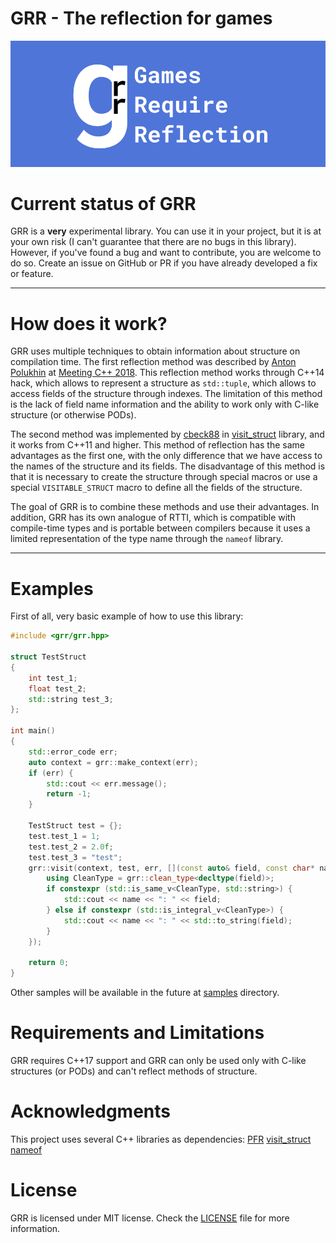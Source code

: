 # GRR - The reflection for games
![image](grr_logo.png)

# Current status of GRR
GRR is a **very** experimental library. You can use it in your project, but it is at your own risk (I can't guarantee that there are no bugs in this library). However, if you've found a bug and want to contribute, you are welcome to do so. Create an issue on GitHub or PR if you have already developed a fix or feature.

---

# How does it work?
GRR uses multiple techniques to obtain information about structure on compilation time. 
The first reflection method was described by [Anton Polukhin](https://github.com/apolukhin) at [Meeting C++ 2018](https://www.youtube.com/watch?v=UlNUNxLtBI0). This reflection method works through C++14 hack, which allows to represent a structure as `std::tuple`, which allows to access fields of the structure through indexes. The limitation of this method is the lack of field name information and the ability to work only with C-like structure (or otherwise PODs).

The second method was implemented by [cbeck88](https://github.com/cbeck88) in [visit_struct](https://github.com/cbeck88/visit_struct) library, and it works from C++11 and higher. This method of reflection has the same advantages as the first one, with the only difference that we have access to the names of the structure and its fields. The disadvantage of this method is that it is necessary to create the structure through special macros or use a special `VISITABLE_STRUCT` macro to define all the fields of the structure.

The goal of GRR is to combine these methods and use their advantages. In addition, GRR has its own analogue of RTTI, which is compatible with compile-time types and is portable between compilers because it uses a limited representation of the type name through the `nameof` library. 

---

# Examples
First of all, very basic example of how to use this library:
```cpp
#include <grr/grr.hpp>

struct TestStruct
{
    int test_1;
    float test_2;
    std::string test_3;
};

int main()
{
    std::error_code err;
    auto context = grr::make_context(err);
    if (err) {
        std::cout << err.message();
        return -1;
    }

    TestStruct test = {};
    test.test_1 = 1;   
    test.test_2 = 2.0f;
    test.test_3 = "test";
    grr::visit(context, test, err, [](const auto& field, const char* name){
        using CleanType = grr::clean_type<decltype(field)>;
        if constexpr (std::is_same_v<CleanType, std::string>) {
            std::cout << name << ": " << field;
        } else if constexpr (std::is_integral_v<CleanType>) {
            std::cout << name << ": " << std::to_string(field);
        }
    });

    return 0;
}
```

Other samples will be available in the future at [samples](https://github.com/vertver/grr/tree/master/samples) directory.

# Requirements and Limitations
GRR requires C++17 support and GRR can only be used only with C-like structures (or PODs) and can't reflect methods of structure. 

# Acknowledgments
This project uses several C++ libraries as dependencies:
[PFR](https://github.com/apolukhin/pfr_non_boost)
[visit_struct](https://github.com/cbeck88/visit_struct)
[nameof](https://github.com/Neargye/nameof)

# License
GRR is licensed under MIT license. Check the [LICENSE](https://github.com/vertver/grr/blob/master/LICENSE) file for more information.